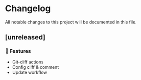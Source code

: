 # Changelog

All notable changes to this project will be documented in this file.

## [unreleased]

### 🚀 Features

- Git-cliff actions
- Config cliff & comment
- Update workflow

<!-- generated by git-cliff -->
